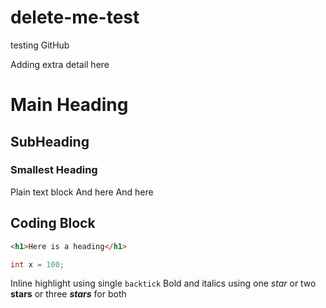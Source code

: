# delete-me-test
testing GitHub

Adding extra detail here
# Main Heading
## SubHeading
### Smallest Heading

Plain text block
And here
And here

## Coding Block

```html
<h1>Here is a heading</h1>  
```

```cs
int x = 100;
```

Inline highlight using single `backtick`
Bold and italics using one *star* or two **stars** or three ***stars*** for both
